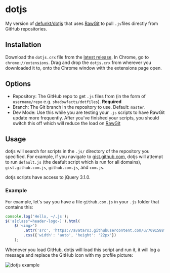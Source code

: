 # dotjs
My version of [defunkt/dotjs](https://github.com/defunkt/dotjs) that uses [RawGit](https://rawgit.com/) to pull `.js`files directly from GitHub repositories.

## Installation
Download the `dotjs.crx` file from the [latest release](https://github.com/shadowfacts/dotjs/releases/latest). In Chrome, go to `chrome://extensions`. Drag and drop the `dotjs.crx` from wherever you downloaded it to, onto the Chrome window with the extensions page open.

## Options
- Repository: The GitHub repo to get `.js` files from (in the form of `username/repo` e.g. `shadowfacts/dotfiles`). **Required**
- Branch: The Git branch in the repository to use. Default: `master`.
- Dev Mode: Use this while you are testing your `.js` scripts to have RawGit update more frequently. After you've finished your scripts, you should switch this off which will reduce the load on [RawGit](https://rawgit.com/)

## Usage
dotjs will search for scripts in the `.js/` directory of the repository you specified. For example, if you navigate to [gist.github.com](https://gist.github.com), dotjs will attempt to run `default.js` (the deafult script which is run for all domains), `gist.github.com.js`, `github.com.js`, and `com.js`.

dotjs scripts have access to jQuery 3.1.0.

### Example
For example, let's say you have a file `github.com.js` in your `.js` folder that contains this:

```js
console.log('Hello, ~/.js');
$('a[class^=header-logo-]').html(
    $('<img>')
        .attr('src', 'https://avatars3.githubusercontent.com/u/7091588?v=3&s=460')
        .css({'width': 'auto', 'height': '22px'})
    );
```

Whenever you load GitHub, dotjs will load this script and run it, it will log a message and replace the GitHub icon with my profile picture:

![dotjs example](http://i.imgur.com/TXept47.png)